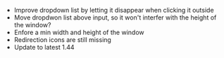 - Improve dropdown list by letting it disappear when clicking it outside
- Move dropdwon list above input, so it won't interfer with the height of the window?
- Enfore a min width and height of the window
- Redirection icons are still missing
- Update to latest 1.44